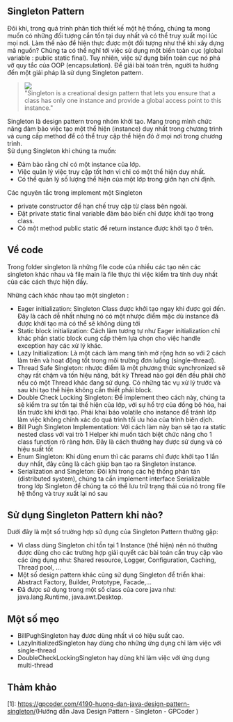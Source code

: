 ## Singleton Pattern
Đôi khi, trong quá trình phân tích thiết kế một hệ thống, chúng ta mong muốn có những đối tượng cần tồn tại duy nhất và có thể truy xuất mọi lúc mọi nơi. Làm thế nào để hiện thực được một đối tượng như thế khi xây dựng mã nguồn? Chúng ta có thể nghĩ tới việc sử dụng một biến toàn cục (global variable : public static final). Tuy nhiên, việc sử dụng biến toàn cục nó phá vỡ quy tắc của OOP (encapsulation). Để giải bài toán trên, người ta hướng đến một giải pháp là sử dụng Singleton pattern.
>![](https://gpcoder.com/wp-content/uploads/2018/09/singleton-pattern.png)\
"Singleton is a creational design pattern that lets you ensure that a class has only one instance and provide a global access point to this instance."

Singleton là design pattern trong nhóm khởi tạo. Mang trong mình chức năng đảm bảo việc tạo một thể hiện (instance) duy nhất trong chương trình và cung cấp method để có thể truy cập thể hiện đó ở mọi nơi trong chương trình.\
Sử dụng Singleton khi chúng ta muốn:
- Đảm bảo rằng chỉ có một instance của lớp.
- Việc quản lý việc truy cập tốt hơn vì chỉ có một thể hiện duy nhất.
- Có thể quản lý số lượng thể hiện của một lớp trong giớn hạn chỉ định.

Các nguyên tắc trong implement một Singleton 
- private constructor để hạn chế truy cập từ class bên ngoài.
- Đặt private static final variable đảm bảo biến chỉ được khởi tạo trong class.
- Có một method public static để return instance được khởi tạo ở trên.

## Về code
Trong folder singleton là những file code của nhiều các tạo nên các singleton khác nhau và file main là file thực thi việc kiểm tra tính duy nhất của các cách thực hiện đấy.

Những cách khác nhau tạo một singleton : 
- Eager initialization: Singleton Class được khởi tạo ngay khi được gọi đến. Đây là cách dễ nhất nhưng nó có một nhược điểm mặc dù instance đã được khởi tạo mà có thể sẽ không dùng tới
- Static block initialization: Cách làm tương tự như Eager initialization chỉ khác phần static block cung cấp thêm lựa chọn cho việc handle exception hay các xử lý khác.
- Lazy Initialization: Là một cách làm mang tính mở rộng hơn so với 2 cách làm trên và hoạt động tốt trong môi trường đơn luồng (single-thread).
- Thread Safe Singleton: nhược điểm là một phương thức synchronized sẽ chạy rất chậm và tốn hiệu năng, bất kỳ Thread nào gọi đến đều phải chờ nếu có một Thread khác đang sử dụng. Có những tác vụ xử lý trước và sau khi tạo thể hiện không cần thiết phải block.
- Double Check Locking Singleton: Để implement theo cách này, chúng ta sẽ kiểm tra sự tồn tại thể hiện của lớp, với sự hổ trợ của đồng bộ hóa, hai lần trước khi khởi tạo. Phải khai báo volatile cho instance để tránh lớp làm việc không chính xác do quá trình tối ưu hóa của trình biên dịch.
- Bill Pugh Singleton Implementation: Với cách làm này bạn sẽ tạo ra static nested class với vai trò 1 Helper khi muốn tách biệt chức năng cho 1 class function rõ ràng hơn. Đây là cách thường hay được sử dụng và có hiệu suất tốt 
- Enum Singleton: Khi dùng enum thì các params chỉ được khởi tạo 1 lần duy nhất, đây cũng là cách giúp bạn tạo ra Singleton instance.
- Serialization and Singleton: Đôi khi trong các hệ thống phân tán (distributed system), chúng ta cần implement interface Serializable trong lớp Singleton để chúng ta có thể lưu trữ trạng thái của nó trong file hệ thống và truy xuất lại nó sau

## Sử dụng Singleton Pattern khi nào?
Dưới đây là một số trường hợp sử dụng của Singleton Pattern thường gặp:
- Vì class dùng Singleton chỉ tồn tại 1 Instance (thể hiện) nên nó thường được dùng cho các trường hợp giải quyết các bài toán cần truy cập vào các ứng dụng như: Shared resource, Logger, Configuration, Caching, Thread pool, …
- Một số design pattern khác cũng sử dụng Singleton để triển khai: Abstract Factory, Builder, Prototype, Facade,…
- Đã được sử dụng trong một số class của core java như: java.lang.Runtime, java.awt.Desktop.

## Một số mẹo
- BillPughSingleton hay đươc dùng nhất vì có hiệu suất cao.
- LazyInitializedSingleton hay dùng cho những ứng dụng chỉ làm việc với single-thread 
- DoubleCheckLockingSingleton hay dùng khi làm việc với ứng dụng multi-thread

## Thảm khảo
[1]: <https://gpcoder.com/4190-huong-dan-java-design-pattern-singleton/>(Hướng dẫn Java Design Pattern - Singleton - GPCoder )
